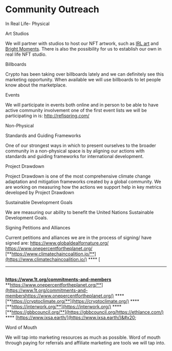 # Community Outreach

In Real Life- Physical

Art Studios

We will partner with studios to host our NFT artwork, such as [IRL art](https://irlart.com/) and [Bright Moments](https://www.brightmoments.io/). There is also the possibility for us to establish our own in real life NFT studio.&#x20;

Billboards

Crypto has been taking over billboards lately and we can definitely see this marketing opportunity. When available we will use billboards to let people know about the marketplace. &#x20;

Events&#x20;

We will participate in events both online and in person to be able to have active community involvement one of the first event lists we will be participating in is: http://refispring.com/

Non-Physical

Standards and Guiding Frameworks&#x20;

One of our strongest ways in which to present ourselves to the broader community in a non-physical space is by aligning our actions with standards and guiding frameworks for international development.&#x20;

Project Drawdown

Project Drawdown is one of the most comprehensive climate change adaptation and mitigation frameworks created by a global community. We are working on measuring how the actions we support help in key metrics developed by Project Drawdown

Sustainable Development Goals

We are measuring our ability to benefit the United Nations Sustainable Development Goals.

Signing Petitions and Alliances

Current petitions and alliances we are in the process of signing/ have signed are: https://www.globaldealfornature.org/ https://www.onepercentfortheplanet.org/ [**https://www.climatechaincoalition.io/**](https://www.climatechaincoalition.io/) **** [****\
**https://www.1t.org/commitments-and-members**\
**https://www.onepercentfortheplanet.org/**](https://www.1t.org/commitments-and-membershttps://www.onepercentfortheplanet.org/) **** [**https://cryptoclimate.org/**](https://cryptoclimate.org/) **** [**https://interwork.org/**](https://interwork.org/) **** [**https://gbbcouncil.org/**](https://gbbcouncil.org/https://ethlance.com/) **** [https://www.ixsa.earth/](https://www.ixsa.earth/)&#x20;

Word of Mouth

We will tap into marketing resources as much as possible. Word of mouth through paying for referrals and affiliate marketing are tools we will tap into.
